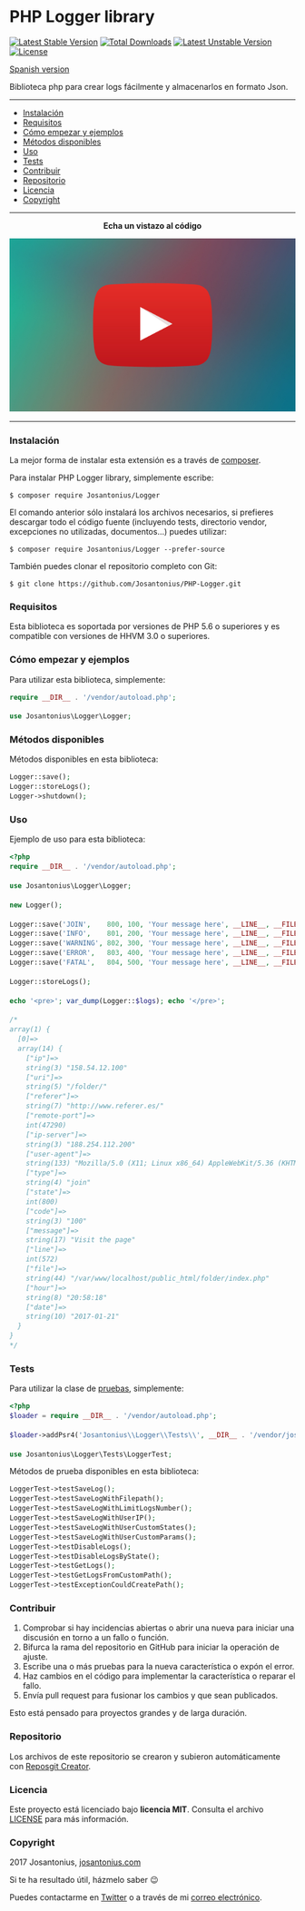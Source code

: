# PHP Logger library

[![Latest Stable Version](https://poser.pugx.org/josantonius/logger/v/stable)](https://packagist.org/packages/josantonius/logger) [![Total Downloads](https://poser.pugx.org/josantonius/logger/downloads)](https://packagist.org/packages/josantonius/logger) [![Latest Unstable Version](https://poser.pugx.org/josantonius/logger/v/unstable)](https://packagist.org/packages/josantonius/logger) [![License](https://poser.pugx.org/josantonius/logger/license)](https://packagist.org/packages/josantonius/logger)

[Spanish version](README-ES.md)

Biblioteca php para crear logs fácilmente y almacenarlos en formato Json.

---

- [Instalación](#instalación)
- [Requisitos](#requisitos)
- [Cómo empezar y ejemplos](#cómo-empezar-y-ejemplos)
- [Métodos disponibles](#métodos-disponibles)
- [Uso](#uso)
- [Tests](#tests)
- [Contribuir](#contribuir)
- [Repositorio](#repositorio)
- [Licencia](#licencia)
- [Copyright](#copyright)

---

<p align="center"><strong>Echa un vistazo al código</strong></p>

<p align="center">
  <a href="https://youtu.be/RAqKOLxuWB4" title="Echa un vistazo al código">
    <img src="https://raw.githubusercontent.com/Josantonius/PHP-Algorithm/master/resources/youtube-thumbnail.jpg">
  </a>
</p>

---

### Instalación 

La mejor forma de instalar esta extensión es a través de [composer](http://getcomposer.org/download/).

Para instalar PHP Logger library, simplemente escribe:

    $ composer require Josantonius/Logger

El comando anterior sólo instalará los archivos necesarios, si prefieres descargar todo el código fuente (incluyendo tests, directorio vendor, excepciones no utilizadas, documentos...) puedes utilizar:

    $ composer require Josantonius/Logger --prefer-source

También puedes clonar el repositorio completo con Git:

    $ git clone https://github.com/Josantonius/PHP-Logger.git

### Requisitos

Esta biblioteca es soportada por versiones de PHP 5.6 o superiores y es compatible con versiones de HHVM 3.0 o superiores.

### Cómo empezar y ejemplos

Para utilizar esta biblioteca, simplemente:

```php
require __DIR__ . '/vendor/autoload.php';

use Josantonius\Logger\Logger;
```
### Métodos disponibles

Métodos disponibles en esta biblioteca:

```php
Logger::save();
Logger::storeLogs();
Logger->shutdown();
```
### Uso

Ejemplo de uso para esta biblioteca:

```php
<?php
require __DIR__ . '/vendor/autoload.php';

use Josantonius\Logger\Logger;

new Logger();

Logger::save('JOIN',    800, 100, 'Your message here', __LINE__, __FILE__);
Logger::save('INFO',    801, 200, 'Your message here', __LINE__, __FILE__);
Logger::save('WARNING', 802, 300, 'Your message here', __LINE__, __FILE__);
Logger::save('ERROR',   803, 400, 'Your message here', __LINE__, __FILE__);
Logger::save('FATAL',   804, 500, 'Your message here', __LINE__, __FILE__);

Logger::storeLogs();

echo '<pre>'; var_dump(Logger::$logs); echo '</pre>';

/*
array(1) {
  [0]=>
  array(14) {
    ["ip"]=>
    string(3) "158.54.12.100"
    ["uri"]=>
    string(5) "/folder/"
    ["referer"]=>
    string(7) "http://www.referer.es/"
    ["remote-port"]=>
    int(47290)
    ["ip-server"]=>
    string(3) "188.254.112.200"
    ["user-agent"]=>
    string(133) "Mozilla/5.0 (X11; Linux x86_64) AppleWebKit/5.36 (KHTML, like Gecko) Ubuntu Chromium/55.0.23.87 Chrome/55.0.23.87 Safari/5.36"
    ["type"]=>
    string(4) "join"
    ["state"]=>
    int(800)
    ["code"]=>
    string(3) "100"
    ["message"]=>
    string(17) "Visit the page"
    ["line"]=>
    int(572)
    ["file"]=>
    string(44) "/var/www/localhost/public_html/folder/index.php"
    ["hour"]=>
    string(8) "20:58:18"
    ["date"]=>
    string(10) "2017-01-21"
  }
}
*/
```

### Tests 

Para utilizar la clase de [pruebas](tests), simplemente:

```php
<?php
$loader = require __DIR__ . '/vendor/autoload.php';

$loader->addPsr4('Josantonius\\Logger\\Tests\\', __DIR__ . '/vendor/josantonius/logger/tests');

use Josantonius\Logger\Tests\LoggerTest;
```
Métodos de prueba disponibles en esta biblioteca:

```php
LoggerTest->testSaveLog();
LoggerTest->testSaveLogWithFilepath();
LoggerTest->testSaveLogWithLimitLogsNumber();
LoggerTest->testSaveLogWithUserIP();
LoggerTest->testSaveLogWithUserCustomStates();
LoggerTest->testSaveLogWithUserCustomParams();
LoggerTest->testDisableLogs();
LoggerTest->testDisableLogsByState();
LoggerTest->testGetLogs();
LoggerTest->testGetLogsFromCustomPath();
LoggerTest->testExceptionCouldCreatePath();
```

### Contribuir
1. Comprobar si hay incidencias abiertas o abrir una nueva para iniciar una discusión en torno a un fallo o función.
1. Bifurca la rama del repositorio en GitHub para iniciar la operación de ajuste.
1. Escribe una o más pruebas para la nueva característica o expón el error.
1. Haz cambios en el código para implementar la característica o reparar el fallo.
1. Envía pull request para fusionar los cambios y que sean publicados.

Esto está pensado para proyectos grandes y de larga duración.

### Repositorio

Los archivos de este repositorio se crearon y subieron automáticamente con [Reposgit Creator](https://github.com/Josantonius/BASH-Reposgit).

### Licencia

Este proyecto está licenciado bajo **licencia MIT**. Consulta el archivo [LICENSE](LICENSE) para más información.

### Copyright

2017 Josantonius, [josantonius.com](https://josantonius.com/)

Si te ha resultado útil, házmelo saber :wink:

Puedes contactarme en [Twitter](https://twitter.com/Josantonius) o a través de mi [correo electrónico](mailto:hello@josantonius.com).